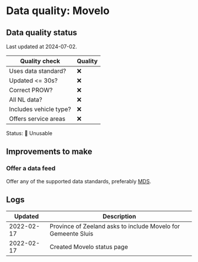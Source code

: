 # Data quality: Movelo

## Data quality status

Last updated at 2024-07-02.

| **Quality check**           | **Quality**
| --                          | --          |
| Uses data standard?         | ❌
| Updated <= 30s?             | ❌
| Correct PROW?               | ❌
| All NL data?                | ❌
| Includes vehicle type?      | ❌
| Offers service areas        | ❌

Status: 🔴 Unusable

## Improvements to make

### Offer a data feed

Offer any of the supported data standards, preferably [MDS](https://docs.dashboarddeelmobiliteit.nl/data_feeds/for_monitoring/).

## Logs

| Updated    | Description
| ----       | ---
| 2022-02-17 | Province of Zeeland asks to include Movelo for Gemeente Sluis
| 2022-02-17 | Created Movelo status page
